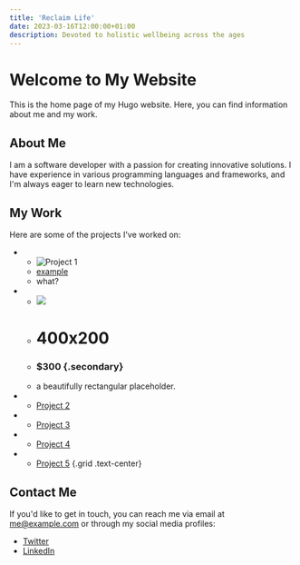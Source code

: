 ```yaml
---
title: 'Reclaim Life'
date: 2023-03-16T12:00:00+01:00
description: Devoted to holistic wellbeing across the ages
---
```


# Welcome to My Website

This is the home page of my Hugo website. Here, you can find information about me and my work.

## About Me

I am a software developer with a passion for creating innovative solutions. I have experience in various programming languages and frameworks, and I'm always eager to learn new technologies.

## My Work

Here are some of the projects I've worked on:

- - ![Project 1](https://placeholder.co/100)
  - [example](https://example.com/project1)
  - what?
- - ![](https://placeholder.co/400x200)
  - # 400x200
  - ### $300 {.secondary}
  - a beautifully rectangular placeholder.
- - [Project 2](https://example.com/project2)
- - [Project 3](https://example.com/project3)
- - [Project 4](https://example.com/project4)
- - [Project 5](https://example.com/project5)
{.grid .text-center}

## Contact Me

If you'd like to get in touch, you can reach me via email at [me@example.com](mailto:me@example.com) or through my social media profiles:

- [Twitter](https://twitter.com/myhandle)
- [LinkedIn](https://www.linkedin.com/in/myhandle)
